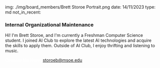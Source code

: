 img: ./img/board_members/Brett Storoe Portrait.png
date: 14/11/2023
type: md
not_in_recent:

### Internal Organizational Maintenance

Hi! I'm Brett Storoe, and I'm currently a Freshman Computer Science student. I joined AI Club to explore the latest AI technologies and acquire the skills to apply them. Outside of AI Club, I enjoy thrifting and listening to music.

<a style = 'font-weight: bold; color: white;'>Contact Me Here:</a> <a style = 'color: blue eyes;'>storoeb@msoe.edu</a>
